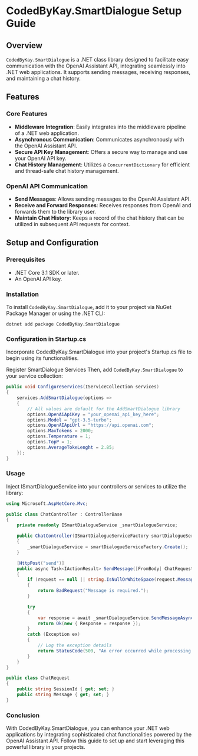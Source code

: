 # CodedByKay.SmartDialogue Setup Guide

## Overview

`CodedByKay.SmartDialogue` is a .NET class library designed to facilitate easy communication with the OpenAI Assistant API, integrating seamlessly into .NET web applications. It supports sending messages, receiving responses, and maintaining a chat history.

## Features

### Core Features

- **Middleware Integration**: Easily integrates into the middleware pipeline of a .NET web application.
- **Asynchronous Communication**: Communicates asynchronously with the OpenAI Assistant API.
- **Secure API Key Management**: Offers a secure way to manage and use your OpenAI API key.
- **Chat History Management**: Utilizes a `ConcurrentDictionary` for efficient and thread-safe chat history management.

### OpenAI API Communication

- **Send Messages**: Allows sending messages to the OpenAI Assistant API.
- **Receive and Forward Responses**: Receives responses from OpenAI and forwards them to the library user.
- **Maintain Chat History**: Keeps a record of the chat history that can be utilized in subsequent API requests for context.

## Setup and Configuration

### Prerequisites

- .NET Core 3.1 SDK or later.
- An OpenAI API key.

### Installation

To install `CodedByKay.SmartDialogue`, add it to your project via NuGet Package Manager or using the .NET CLI:

```shell
dotnet add package CodedByKay.SmartDialogue
```

### Configuration in Startup.cs

Incorporate CodedByKay.SmartDialogue into your project's Startup.cs file to begin using its functionalities.


Register SmartDialogue Services
Then, add `CodedByKay.SmartDialogue` to your service collection:

```csharp
public void ConfigureServices(IServiceCollection services)
{
    services.AddSmartDialogue(options =>
    {
        // All values are default for the AddSmartDialogue library
        options.OpenAiApiKey = "your_openai_api_key_here";
        options.Model = "gpt-3.5-turbo";
        options.OpenAIApiUrl = "https://api.openai.com";
        options.MaxTokens = 2000;
        options.Temperature = 1;
        options.TopP = 1;
        options.AverageTokeLenght = 2.85;
    });
}
```

### Usage
Inject ISmartDialogueService into your controllers or services to utilize the library:

```csharp
using Microsoft.AspNetCore.Mvc;

public class ChatController : ControllerBase
{
    private readonly ISmartDialogueService _smartDialogueService;

    public ChatController(ISmartDialogueServiceFactory smartDialogueServiceFactory)
    {
        _smartDialogueService = smartDialogueServiceFactory.Create();
    }

    [HttpPost("send")]
    public async Task<IActionResult> SendMessage([FromBody] ChatRequest request)
    {
        if (request == null || string.IsNullOrWhiteSpace(request.Message))
        {
            return BadRequest("Message is required.");
        }

        try
        {
            var response = await _smartDialogueService.SendMessageAsync(request.SessionId, request.Message);
            return Ok(new { Response = response });
        }
        catch (Exception ex)
        {
            // Log the exception details
            return StatusCode(500, "An error occurred while processing your request.");
        }
    }
}

public class ChatRequest
{
    public string SessionId { get; set; }
    public string Message { get; set; }
}

```

### Conclusion
With CodedByKay.SmartDialogue, you can enhance your .NET web applications by integrating sophisticated chat functionalities powered by the OpenAI Assistant API. Follow this guide to set up and start leveraging this powerful library in your projects.
